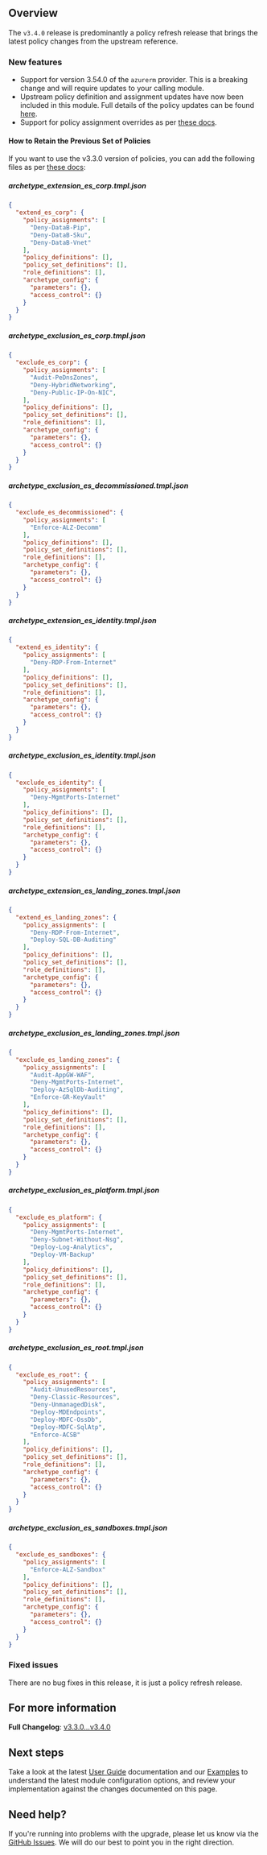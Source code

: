 <!-- markdownlint-disable first-line-h1 -->
## Overview

The `v3.4.0` release is predominantly a policy refresh release that brings the latest policy changes from the upstream reference.

### New features

- Support for version 3.54.0 of the `azurerm` provider. This is a breaking change and will require updates to your calling module.
- Upstream policy definition and assignment updates have now been included in this module. Full details of the policy updates can be found [here](https://github.com/Azure/Enterprise-Scale/wiki/Whats-new#april-2023).
- Support for policy assignment overrides as per [these docs](https://learn.microsoft.com/en-gb/azure/governance/policy/concepts/assignment-structure#overrides-preview).

#### How to Retain the Previous Set of Policies

If you want to use the v3.3.0 version of policies, you can add the following files as per [these docs](https://github.com/Azure/terraform-azurerm-caf-enterprise-scale/wiki/%5BExamples%5D-Expand-Built-in-Archetype-Definitions):

##### archetype_extension_es_corp.tmpl.json

```json
{
  "extend_es_corp": {
    "policy_assignments": [
      "Deny-DataB-Pip",
      "Deny-DataB-Sku",
      "Deny-DataB-Vnet"
    ],
    "policy_definitions": [],
    "policy_set_definitions": [],
    "role_definitions": [],
    "archetype_config": {
      "parameters": {},
      "access_control": {}
    }
  }
}
```

##### archetype_exclusion_es_corp.tmpl.json

```json
{
  "exclude_es_corp": {
    "policy_assignments": [
      "Audit-PeDnsZones",
      "Deny-HybridNetworking",
      "Deny-Public-IP-On-NIC",
    ],
    "policy_definitions": [],
    "policy_set_definitions": [],
    "role_definitions": [],
    "archetype_config": {
      "parameters": {},
      "access_control": {}
    }
  }
}
```

##### archetype_exclusion_es_decommissioned.tmpl.json

```json
{
  "exclude_es_decommissioned": {
    "policy_assignments": [
      "Enforce-ALZ-Decomm"
    ],
    "policy_definitions": [],
    "policy_set_definitions": [],
    "role_definitions": [],
    "archetype_config": {
      "parameters": {},
      "access_control": {}
    }
  }
}
```

##### archetype_extension_es_identity.tmpl.json

```json
{
  "extend_es_identity": {
    "policy_assignments": [
      "Deny-RDP-From-Internet"
    ],
    "policy_definitions": [],
    "policy_set_definitions": [],
    "role_definitions": [],
    "archetype_config": {
      "parameters": {},
      "access_control": {}
    }
  }
}
```

##### archetype_exclusion_es_identity.tmpl.json

```json
{
  "exclude_es_identity": {
    "policy_assignments": [
      "Deny-MgmtPorts-Internet"
    ],
    "policy_definitions": [],
    "policy_set_definitions": [],
    "role_definitions": [],
    "archetype_config": {
      "parameters": {},
      "access_control": {}
    }
  }
}
```

##### archetype_extension_es_landing_zones.tmpl.json

```json
{
  "extend_es_landing_zones": {
    "policy_assignments": [
      "Deny-RDP-From-Internet",
      "Deploy-SQL-DB-Auditing"
    ],
    "policy_definitions": [],
    "policy_set_definitions": [],
    "role_definitions": [],
    "archetype_config": {
      "parameters": {},
      "access_control": {}
    }
  }
}
```

##### archetype_exclusion_es_landing_zones.tmpl.json

```json
{
  "exclude_es_landing_zones": {
    "policy_assignments": [
      "Audit-AppGW-WAF",
      "Deny-MgmtPorts-Internet",
      "Deploy-AzSqlDb-Auditing",
      "Enforce-GR-KeyVault"
    ],
    "policy_definitions": [],
    "policy_set_definitions": [],
    "role_definitions": [],
    "archetype_config": {
      "parameters": {},
      "access_control": {}
    }
  }
}
```

##### archetype_exclusion_es_platform.tmpl.json

```json
{
  "exclude_es_platform": {
    "policy_assignments": [
      "Deny-MgmtPorts-Internet",
      "Deny-Subnet-Without-Nsg",
      "Deploy-Log-Analytics",
      "Deploy-VM-Backup"
    ],
    "policy_definitions": [],
    "policy_set_definitions": [],
    "role_definitions": [],
    "archetype_config": {
      "parameters": {},
      "access_control": {}
    }
  }
}
```

##### archetype_exclusion_es_root.tmpl.json

```json
{
  "exclude_es_root": {
    "policy_assignments": [
      "Audit-UnusedResources",
      "Deny-Classic-Resources",
      "Deny-UnmanagedDisk",
      "Deploy-MDEndpoints",
      "Deploy-MDFC-OssDb",
      "Deploy-MDFC-SqlAtp",
      "Enforce-ACSB"
    ],
    "policy_definitions": [],
    "policy_set_definitions": [],
    "role_definitions": [],
    "archetype_config": {
      "parameters": {},
      "access_control": {}
    }
  }
}
```

##### archetype_exclusion_es_sandboxes.tmpl.json

```json
{
  "exclude_es_sandboxes": {
    "policy_assignments": [
      "Enforce-ALZ-Sandbox"
    ],
    "policy_definitions": [],
    "policy_set_definitions": [],
    "role_definitions": [],
    "archetype_config": {
      "parameters": {},
      "access_control": {}
    }
  }
}
```

### Fixed issues

There are no bug fixes in this release, it is just a policy refresh release.

## For more information

**Full Changelog**: [v3.3.0...v3.4.0](https://github.com/Azure/terraform-azurerm-caf-enterprise-scale/compare/v3.3.0...v3.4.0)

## Next steps

Take a look at the latest [User Guide](User-Guide) documentation and our [Examples](Examples) to understand the latest module configuration options, and review your implementation against the changes documented on this page.

## Need help?

If you're running into problems with the upgrade, please let us know via the [GitHub Issues](https://github.com/Azure/terraform-azurerm-caf-enterprise-scale/issues).
We will do our best to point you in the right direction.
